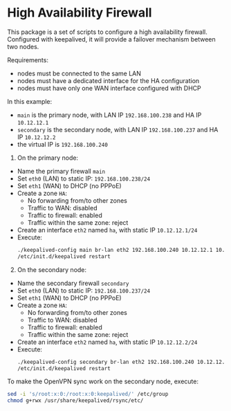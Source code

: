 # High Availability Firewall

This package is a set of scripts to configure a high availability firewall.
Configured with keepalived, it will provide a failover mechanism between two nodes.

Requirements:
- nodes must be connected to the same LAN
- nodes must have a dedicated interface for the HA configuration
- nodes must have only one WAN interface configured with DHCP

In this example:
- `main` is the primary node, with LAN IP `192.168.100.238` and HA IP `10.12.12.1`
- `secondary` is the secondary node, with LAN IP `192.168.100.237` and HA IP `10.12.12.2`
- the virtual IP is `192.168.100.240`

1. On the primary node:
  - Name the primary firewall `main`
  - Set `eth0` (LAN) to static IP: `192.168.100.238/24`
  - Set `eth1` (WAN) to DHCP (no PPPoE)
  - Create a zone `HA`:
    - No forwarding from/to other zones
    - Traffic to WAN: disabled
    - Traffic to firewall: enabled
    - Traffic within the same zone: reject
  - Create an interface `eth2` named `ha`, with static IP `10.12.12.1/24`
  - Execute:
    ```sh
    ./keepalived-config main br-lan eth2 192.168.100.240 10.12.12.1 10.12.12.2
    /etc/init.d/keepalived restart
    ```

2. On the secondary node:
  - Name the secondary firewall `secondary`
  - Set `eth0` (LAN) to static IP: `192.168.100.237/24`
  - Set `eth1` (WAN) to DHCP (no PPPoE)
  - Create a zone `HA`:
    - No forwarding from/to other zones
    - Traffic to WAN: disabled
    - Traffic to firewall: enabled
    - Traffic within the same zone: reject
  - Create an interface `eth2` named `ha`, with static IP `10.12.12.2/24`
  - Execute:
    ```sh
    ./keepalived-config secondary br-lan eth2 192.168.100.240 10.12.12.1 10.12.12.2
    /etc/init.d/keepalived restart
    ```

To make the OpenVPN sync work on the secondary node, execute:
```sh
sed -i 's/root:x:0:/root:x:0:keepalived/' /etc/group
chmod g+rwx /usr/share/keepalived/rsync/etc/
```

